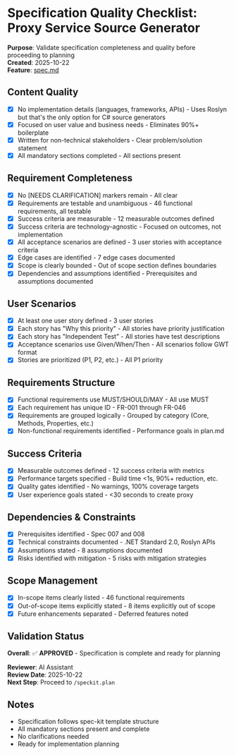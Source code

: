 # Specification Quality Checklist: Proxy Service Source Generator

**Purpose**: Validate specification completeness and quality before proceeding to planning  
**Created**: 2025-10-22  
**Feature**: [spec.md](../spec.md)

## Content Quality

- [x] No implementation details (languages, frameworks, APIs) - Uses Roslyn but that's the only option for C# source generators
- [x] Focused on user value and business needs - Eliminates 90%+ boilerplate
- [x] Written for non-technical stakeholders - Clear problem/solution statement
- [x] All mandatory sections completed - All sections present

## Requirement Completeness

- [x] No [NEEDS CLARIFICATION] markers remain - All clear
- [x] Requirements are testable and unambiguous - 46 functional requirements, all testable
- [x] Success criteria are measurable - 12 measurable outcomes defined
- [x] Success criteria are technology-agnostic - Focused on outcomes, not implementation
- [x] All acceptance scenarios are defined - 3 user stories with acceptance criteria
- [x] Edge cases are identified - 7 edge cases documented
- [x] Scope is clearly bounded - Out of scope section defines boundaries
- [x] Dependencies and assumptions identified - Prerequisites and assumptions documented

## User Scenarios

- [x] At least one user story defined - 3 user stories
- [x] Each story has "Why this priority" - All stories have priority justification
- [x] Each story has "Independent Test" - All stories have test descriptions
- [x] Acceptance scenarios use Given/When/Then - All scenarios follow GWT format
- [x] Stories are prioritized (P1, P2, etc.) - All P1 priority

## Requirements Structure

- [x] Functional requirements use MUST/SHOULD/MAY - All use MUST
- [x] Each requirement has unique ID - FR-001 through FR-046
- [x] Requirements are grouped logically - Grouped by category (Core, Methods, Properties, etc.)
- [x] Non-functional requirements identified - Performance goals in plan.md

## Success Criteria

- [x] Measurable outcomes defined - 12 success criteria with metrics
- [x] Performance targets specified - Build time <1s, 90%+ reduction, etc.
- [x] Quality gates identified - No warnings, 100% coverage targets
- [x] User experience goals stated - <30 seconds to create proxy

## Dependencies & Constraints

- [x] Prerequisites identified - Spec 007 and 008
- [x] Technical constraints documented - .NET Standard 2.0, Roslyn APIs
- [x] Assumptions stated - 8 assumptions documented
- [x] Risks identified with mitigation - 5 risks with mitigation strategies

## Scope Management

- [x] In-scope items clearly listed - 46 functional requirements
- [x] Out-of-scope items explicitly stated - 8 items explicitly out of scope
- [x] Future enhancements separated - Deferred features noted

## Validation Status

**Overall**: ✅ **APPROVED** - Specification is complete and ready for planning

**Reviewer**: AI Assistant  
**Review Date**: 2025-10-22  
**Next Step**: Proceed to `/speckit.plan`

## Notes

- Specification follows spec-kit template structure
- All mandatory sections present and complete
- No clarifications needed
- Ready for implementation planning
